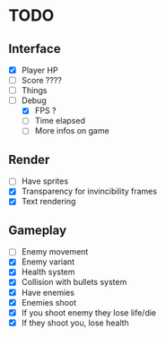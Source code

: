 # TODO

## Interface
- [x] Player HP
- [ ] Score ????
- [ ] Things
- [ ] Debug
  - [x] FPS ?
  - [ ] Time elapsed
  - [ ] More infos on game

## Render
- [ ] Have sprites
- [x] Transparency for invincibility frames
- [x] Text rendering

## Gameplay
- [ ] Enemy movement
- [x] Enemy variant
- [x] Health system
- [x] Collision with bullets system
- [x] Have enemies
- [x] Enemies shoot
- [x] If you shoot enemy they lose life/die
- [x] If they shoot you, lose health

